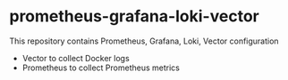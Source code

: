 # prometheus-grafana-loki-vector
This repository contains Prometheus, Grafana, Loki, Vector configuration

- Vector to collect Docker logs
- Prometheus to collect Prometheus metrics


